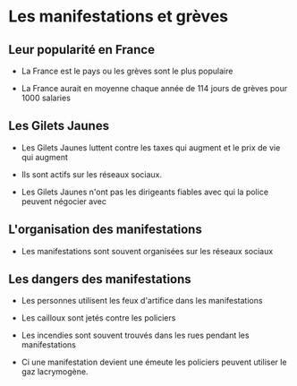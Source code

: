 # Les manifestations et grèves

## Leur popularité en France

- La France est le pays ou les grèves sont le plus populaire

- La France aurait en moyenne chaque année de 114 jours de grèves pour 1000 salaries

## Les Gilets Jaunes

- Les Gilets Jaunes luttent contre les taxes qui augment et le prix de vie qui augment

- Ils sont actifs sur les réseaux sociaux.

- Les Gilets Jaunes n'ont pas les dirigeants fiables avec qui la police peuvent négocier avec

## L'organisation des manifestations

- Les manifestations sont souvent organisées sur les réseaux sociaux

## Les dangers des manifestations

- Les personnes utilisent les feux d'artifice dans les manifestations

- Les cailloux sont jetés contre les policiers

- Les incendies sont souvent trouvés dans les rues pendant les manifestations

- Ci une manifestation devient une émeute les policiers peuvent utiliser le gaz lacrymogène.

